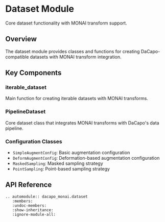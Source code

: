 # Dataset Module

Core dataset functionality with MONAI transform support.

## Overview

The dataset module provides classes and functions for creating DaCapo-compatible datasets with MONAI transform integration.

## Key Components

### iterable_dataset
Main function for creating iterable datasets with MONAI transforms.

### PipelineDataset
Core dataset class that integrates MONAI transforms with DaCapo's data pipeline.

### Configuration Classes
- `SimpleAugmentConfig`: Basic augmentation configuration
- `DeformAugmentConfig`: Deformation-based augmentation configuration
- `MaskedSampling`: Masked sampling strategy
- `PointSampling`: Point-based sampling strategy

## API Reference

```{eval-rst}
.. automodule:: dacapo_monai.dataset
   :members:
   :undoc-members:
   :show-inheritance:
   :ignore-module-all:
```